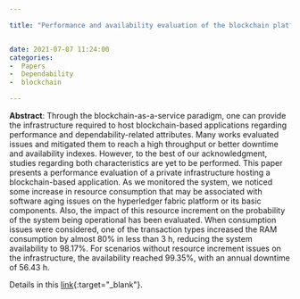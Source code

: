 ```yaml
---

title: "Performance and availability evaluation of the blockchain platform hyperledger fabric"


date: 2021-07-07 11:24:00
categories:
-  Papers
-  Dependability
-  blockchain

---
```


**Abstract**: Through the blockchain-as-a-service paradigm, one can provide the infrastructure required to host blockchain-based applications regarding performance and dependability-related attributes. Many works evaluated issues and mitigated them to reach a high throughput or better downtime and availability indexes. However, to the best of our acknowledgment, studies regarding both characteristics are yet to be performed. This paper presents a performance evaluation of a private infrastructure hosting a blockchain-based application. As we monitored the system, we noticed some increase in resource consumption that may be associated with software aging issues on the hyperledger fabric platform or its basic components. Also, the impact of this resource increment on the probability of the system being operational has been evaluated. When consumption issues were considered, one of the transaction types increased the RAM consumption by almost 80% in less than 3 h, reducing the system availability to 98.17%. For scenarios without resource increment issues on the infrastructure, the availability reached 99.35%, with an annual downtime of 56.43 h.






Details in this [link](https://doi.org/10.1007/s11227-022-04361-2
){:target="_blank"}.
